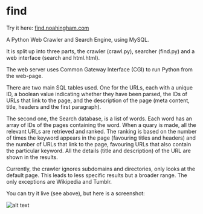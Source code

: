 find
====

Try it here:
[find.noahingham.com](http://noahingham.com/find/search)

A Python Web Crawler and Search Engine, using MySQL.

It is split up into three parts, the crawler (crawl.py), searcher (find.py) and  a web interface (search and html.html).

The web server uses Common Gateway Interface (CGI) to run Python from the web-page.

There are two main SQL tables used. One for the URLs, each with a unique ID, a boolean value indicating whether they have been parsed, the IDs of URLs that link to the page, and the description of the page (meta content, title, headers and the first paragraph).

The second one, the Search database, is a list of words. Each word has an array of IDs of the pages containing the word. When a quary is made, all the relevant URLs are retrieved and ranked.
The ranking is based on the number of times the keyword appears in the page (favouring titles and headers) and the number of URLs that link to the page, favouring URLs that also contain the particular keyword.
All the details (title and description) of the URL are shown in the results.

Currently, the crawler ignores subdomains and directories, only looks at the default page. This leads to less specific results but a broader range.
The only exceptions are Wikipedia and Tumblr.

You can try it live (see above), but here is a screenshot:

![alt text](http://i.imgur.com/hklFZnI.png)
